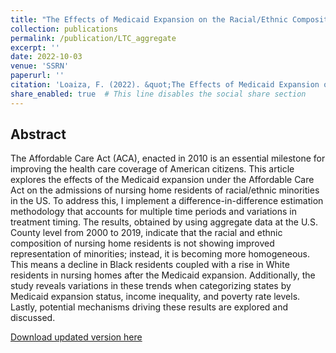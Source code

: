 ```yaml
---
title: "The Effects of Medicaid Expansion on the Racial/Ethnic Composition within Nursing Home Residents"
collection: publications
permalink: /publication/LTC_aggregate
excerpt: ''
date: 2022-10-03
venue: 'SSRN'
paperurl: ''
citation: 'Loaiza, F. (2022). &quot;The Effects of Medicaid Expansion on the Racial/Ethnic Composition within Nursing Home Residents&quot; .'
share_enabled: true  # This line disables the social share section
---
```


## Abstract

The Affordable Care Act (ACA), enacted in 2010 is an essential milestone for improving the health care coverage of American citizens. This article explores the effects of the Medicaid expansion under the Affordable Care Act on the admissions of nursing home residents of racial/ethnic minorities in the US. To address this, I implement a difference-in-difference estimation methodology that accounts for multiple time periods and variations in treatment timing. The results, obtained by using aggregate data at the U.S. County level from 2000 to 2019, indicate that the racial and ethnic composition of nursing home residents is not showing improved representation of minorities; instead, it is becoming more homogeneous. This means a decline in Black residents coupled with a rise in White residents in nursing homes after the Medicaid expansion. Additionally, the study reveals variations in these trends when categorizing states by Medicaid expansion status, income inequality, and poverty rate levels. Lastly, potential mechanisms driving these results are explored and discussed.

[Download updated version here](https://fernandoloaizae.github.io/files/LTC_Loaiza.pdf)

